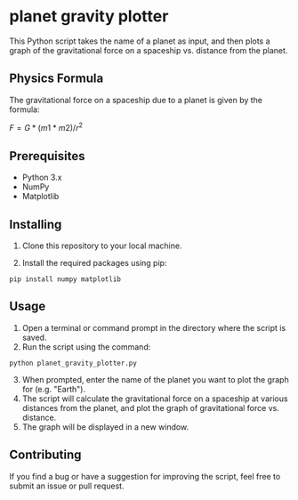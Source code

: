 # planet gravity plotter
This Python script takes the name of a planet as input, and then plots a graph of the gravitational force on a spaceship vs. distance from the planet.

## Physics Formula
The gravitational force on a spaceship due to a planet is given by the formula:

$F = G * (m1 * m2) / r^2$

## Prerequisites
* Python 3.x
* NumPy
* Matplotlib

## Installing
1. Clone this repository to your local machine.

2. Install the required packages using pip:

```
pip install numpy matplotlib
```
## Usage
1. Open a terminal or command prompt in the directory where the script is saved.
2. Run the script using the command:

```
python planet_gravity_plotter.py
```
3. When prompted, enter the name of the planet you want to plot the graph for (e.g. "Earth").
4. The script will calculate the gravitational force on a spaceship at various distances from the planet, and plot the graph of gravitational force vs. distance.
5. The graph will be displayed in a new window.

## Contributing
If you find a bug or have a suggestion for improving the script, feel free to submit an issue or pull request.
